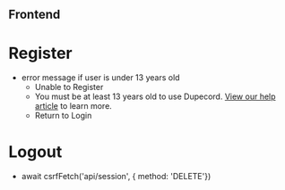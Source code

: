 ## Frontend
# Register
* error message if user is under 13 years old
    * Unable to Register
    * You must be at least 13 years old to use Dupecord. [View our help article](https://support.discord.com/hc/en-us/articles/360040724612) to learn more.
    * Return to Login

# Logout
* await csrfFetch('api/session', { method: 'DELETE'})